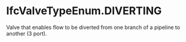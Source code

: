 IfcValveTypeEnum.DIVERTING
==========================
Valve that enables flow to be diverted from one branch of a pipeline to
another (3 port).


